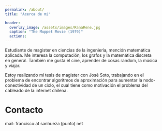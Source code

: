 ```yaml
---
permalink: /about/
title: "Acerca de mi"

header:
  overlay_image: /assets/images/RanaRene.jpg
  caption: "The Muppet Movie (1979)"
  actions:
---
```


Estudiante de magister en ciencias de la ingeniería, mención matemática aplicada. Me interesa la computación, los grafos y la matemática discreta en general. También me gusta el cine, aprender de cosas random, la música y viajar.

Estoy realizando mi tesis de magister con José Soto, trabajando en el problema de encontrar algoritmos de aproximación para aumentar la nodo-conectividad de un ciclo, el cual tiene como motivación el problema del cableado de la internet chilena.

Contacto
=========
mail: francisco at sanhueza (punto) net
